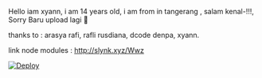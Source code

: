Hello iam xyann,
i am 14 years old,
i am from in tangerang ,
salam kenal-!!!,
Sorry Baru upload lagi 🤭

thanks to :
arasya rafi,
rafli rusdiana,
dcode denpa,
xyann.

link node modules :
http://slynk.xyz/Wwz


[![Deploy](https://www.herokucdn.com/deploy/button.svg)](https://heroku.com/deploy)

